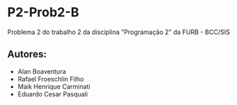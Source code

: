 # **P2-Prob2-B**
Problema 2 do trabalho 2 da disciplina "Programação 2" da FURB - BCC/SIS

## Autores:

* Alan Boaventura
* Rafael Froeschlin Filho
* Maik Henrique Carminati
* Eduardo Cesar Pasquali
